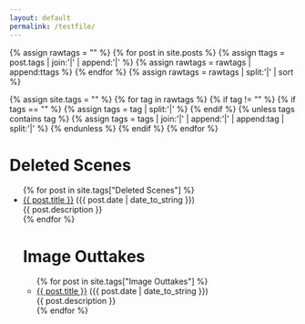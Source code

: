 ```yaml
---
layout: default
permalink: /testfile/
---
```


{% assign rawtags = "" %}
{% for post in site.posts %}
  {% assign ttags = post.tags | join:'|' | append:'|' %}
  {% assign rawtags = rawtags | append:ttags %}
{% endfor %}
{% assign rawtags = rawtags | split:'|' | sort %}

{% assign site.tags = "" %}
{% for tag in rawtags %}
  {% if tag != "" %}
    {% if tags == "" %}
      {% assign tags = tag | split:'|' %}
    {% endif %}
    {% unless tags contains tag %}
      {% assign tags = tags | join:'|' | append:'|' | append:tag | split:'|' %}
    {% endunless %}
  {% endif %}
{% endfor %}

<h1>Deleted Scenes</h1>
<ul>
{% for post in site.tags["Deleted Scenes"] %}
  <li><a href="{{ post.url }}">{{ post.title }}</a> ({{ post.date | date_to_string }})<br>
    {{ post.description }}
  </li>
{% endfor %}

<h1>Image Outtakes</h1>
<ul>
{% for post in site.tags["Image Outtakes"] %}
  <li><a href="{{ post.url }}">{{ post.title }}</a> ({{ post.date | date_to_string }})<br>
    {{ post.description }}
  </li>
{% endfor %}
